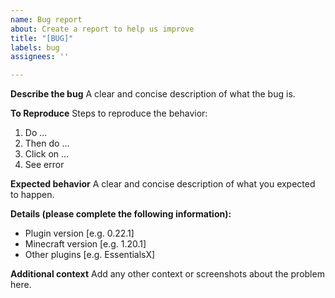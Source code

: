 ```yaml
---
name: Bug report
about: Create a report to help us improve
title: "[BUG]"
labels: bug
assignees: ''

---
```


**Describe the bug**
A clear and concise description of what the bug is.

**To Reproduce**
Steps to reproduce the behavior:
1. Do ...
2. Then do ...
3. Click on ...
4. See error

**Expected behavior**
A clear and concise description of what you expected to happen.

**Details (please complete the following information):**
 - Plugin version [e.g. 0.22.1]
 - Minecraft version [e.g. 1.20.1]
 - Other plugins [e.g. EssentialsX]

**Additional context**
Add any other context or screenshots about the problem here.

